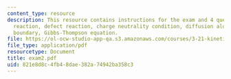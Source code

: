 ```yaml
---
content_type: resource
description: This resource contains instructions for the exam and 4 questions on reduction
  reaction, defect reaction, charge neutrality condition, diffusion along a grain
  boundary, Gibbs-Thompson equation.
file: https://ol-ocw-studio-app-qa.s3.amazonaws.com/courses/3-21-kinetic-processes-in-materials-spring-2006/821e8d8c4fb48dae382a74942ba358c3_exam2.pdf
file_type: application/pdf
resourcetype: Document
title: exam2.pdf
uid: 821e8d8c-4fb4-8dae-382a-74942ba358c3
---
```

